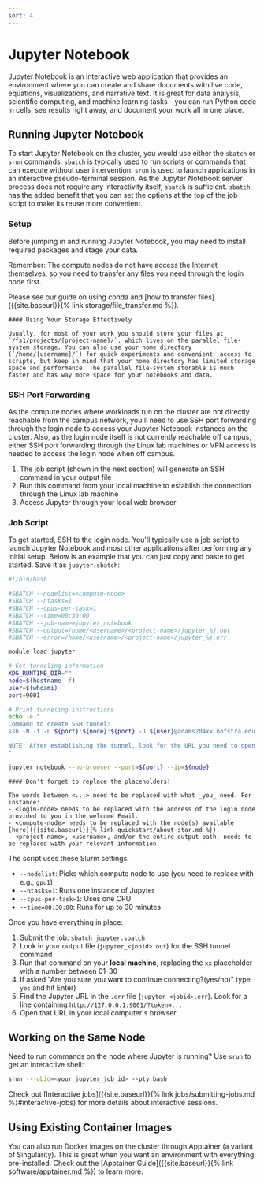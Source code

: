 ```yaml
---
sort: 4
---
```


# Jupyter Notebook

Jupyter Notebook is an interactive web application that provides an environment where you can create and share documents with live code, equations, visualizations, and narrative text. It is great for data analysis, scientific computing, and machine learning tasks - you can run Python code in cells, see results right away, and document your work all in one place.

## Running Jupyter Notebook

To start Jupyter Notebook on the cluster, you would use either the `sbatch` or `srun` commands. `sbatch` is typically used to run scripts or commands that can execute without user intervention. `srun` is used to launch applications in an interactive pseudo-terminal session. As the Jupyter Notebook server process does not require any interactivity itself, `sbatch` is sufficient. `sbatch` has the added benefit that you can set the options at the top of the job script to make its reuse more convenient.


### Setup

Before jumping in and running Jupyter Notebook, you may need to install required packages and stage your data.

Remember: The compute nodes do not have access the Internet themselves, so you need to transfer any files you need through the login node first.

Please see our guide on using conda and [how to transfer files]({{site.baseurl}}{% link storage/file_transfer.md %}).

```note
#### Using Your Storage Effectively

Usually, for most of your work you should store your files at `/fs1/projects/{project-name}/`, which lives on the parallel file-system storage. You can also use your home directory (`/home/{username}/`) for quick experiments and convenient  access to scripts, but keep in mind that your home directory has limited storage space and performance. The parallel file-system storable is much faster and has way more space for your notebooks and data.
```

### SSH Port Forwarding

As the compute nodes where workloads run on the cluster are not directly reachable from the campus network, you'll need to use SSH port forwarding through the login node to access your Jupyter Notebook instances on the cluster. Also, as the login node itself is not currently reachable off campus, either SSH port forwarding through the Linux lab machines or VPN access is needed to access the login node when off campus.

1. The job script (shown in the next section) will generate an SSH command in your output file
2. Run this command from your local machine to establish the connection through the Linux lab machine
3. Access Jupyter through your local web browser

### Job Script

To get started, SSH to the login node.
You'll typically use a job script to launch Jupyter Notebook and most other applications after performing any initial setup. Below is an example that you can just copy and paste to get started. Save it as `jupyter.sbatch`:

```bash
#!/bin/bash

#SBATCH --nodelist=<compute-node>
#SBATCH --ntasks=1
#SBATCH --cpus-per-task=1
#SBATCH --time=00:30:00
#SBATCH --job-name=jupyter_notebook
#SBATCH --output=/home/<username>/<project-name>/jupyter_%j.out
#SBATCH --error=/home/<username>/<project-name>/jupyter_%j.err

module load jupyter

# Get tunneling information
XDG_RUNTIME_DIR=""
node=$(hostname -f)
user=$(whoami)
port=9001

# Print tunneling instructions
echo -e "
Command to create SSH tunnel:
ssh -N -f -L ${port}:${node}:${port} -J ${user}@adams204xx.hofstra.edu:5010,${user}@binary.star.hofstra.edu:5010 -o StrictHostKeyChecking=no -o UserKnownHostsFile=/dev/null ${user}@${node}

NOTE: After establishing the tunnel, look for the URL you need to open in your local browser, printed in the .err file.
"

jupyter notebook --no-browser --port=${port} --ip=${node}
```

```warning
#### Don't forget to replace the placeholders!

The words between <...> need to be replaced with what _you_ need. For instance:
- <login-node> needs to be replaced with the address of the login node provided to you in the welcome Email.
- <compute-node> needs to be replaced with the node(s) available [here]({{site.baseurl}}{% link quickstart/about-star.md %}).
- <project-name>, <username>, and/or the entire output path, needs to be replaced with your relevant information.
```

The script uses these Slurm settings:
- `--nodelist`: Picks which compute node to use (you need to replace with e.g., `gpu1`)
- `--ntasks=1`: Runs one instance of Jupyter
- `--cpus-per-task=1`: Uses one CPU
- `--time=00:30:00`: Runs for up to 30 minutes

Once you have everything in place:
1. Submit the job: `sbatch jupyter.sbatch`
2. Look in your output file (`jupyter_<jobid>.out`) for the SSH tunnel command
3. Run that command on your **local machine**, replacing the `xx` placeholder with a number between 01-30
4. If asked "Are you sure you want to continue connecting?(yes/no)" type `yes` and hit Enter)
5. Find the Jupyter URL in the `.err` file (`jupyter_<jobid>.err`). Look for a line containing `http://127.0.0.1:9001/?token=...`
6. Open that URL in your local computer's browser

## Working on the Same Node

Need to run commands on the node where Jupyter is running? Use `srun` to get an interactive shell:

```bash
srun --jobid=<your_jupyter_job_id> --pty bash
```

Check out [Interactive jobs]({{site.baseurl}}{% link jobs/submitting-jobs.md %}#interactive-jobs) for more details about interactive sessions.

## Using Existing Container Images

You can also run Docker images on the cluster through Apptainer (a variant of Singularity). This is great when you want an environment with everything pre-installed. Check out the [Apptainer Guide]({{site.baseurl}}{% link software/apptainer.md %}) to learn more.
